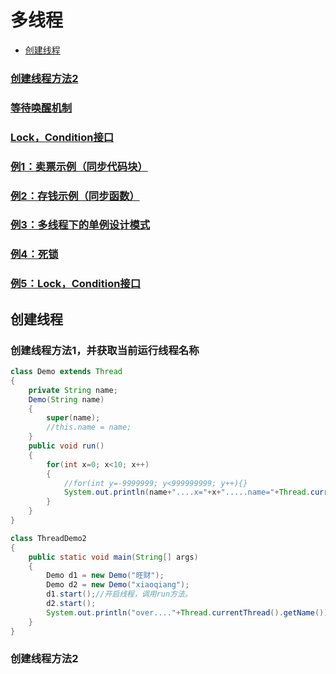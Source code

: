# 多线程
  - [创建线程](#创建线程)
### [创建线程方法2](https://github.com/WhCannon/JavaSE/tree/master/Multithreading/创建线程2.MD)
### [等待唤醒机制](https://github.com/WhCannon/JavaSE/tree/master/Multithreading/等待唤醒.MD)
### [Lock，Condition接口](https://github.com/WhCannon/JavaSE/tree/master/Multithreading/Lock.MD)
### [例1：卖票示例（同步代码块）](https://github.com/WhCannon/JavaSE/tree/master/Multithreading/例1.MD)
### [例2：存钱示例（同步函数）](https://github.com/WhCannon/JavaSE/tree/master/Multithreading/例2.MD)
### [例3：多线程下的单例设计模式](https://github.com/WhCannon/JavaSE/tree/master/Multithreading/例3.MD)
### [例4：死锁](https://github.com/WhCannon/JavaSE/tree/master/Multithreading/例4.MD)
### [例5：Lock，Condition接口](https://github.com/WhCannon/JavaSE/tree/master/Multithreading/例5.MD)


## 创建线程
### 创建线程方法1，并获取当前运行线程名称
```java
class Demo extends Thread
{
	private String name;
	Demo(String name)
	{
		super(name);
		//this.name = name;
	}
	public void run()
	{
		for(int x=0; x<10; x++)
		{
			//for(int y=-9999999; y<999999999; y++){}
			System.out.println(name+"....x="+x+".....name="+Thread.currentThread().getName());
		}
	}
}

class ThreadDemo2 
{
	public static void main(String[] args) 
	{
		Demo d1 = new Demo("旺财");
		Demo d2 = new Demo("xiaoqiang");
		d1.start();//开启线程，调用run方法。
		d2.start();
		System.out.println("over...."+Thread.currentThread().getName());
	}
}
```
### 创建线程方法2
```java

```
